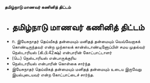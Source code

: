 **தமிழ்நாடு மாணவர் கணினித் திட்டம்**
- # தமிழ்நாடு மாணவர் கணினித் திட்டம்
- n. இயேசுநாதர் தெய்வீகத் தன்மையும் மனிதத் தன்மையும் வெவ்வேறாகக் கொண்டிருந்தவர் என்ற முற்காலக் கான்ஸ்டாண்டினோப்பிள் சமய முதல்வர் நெஸ்டாரியஸ் (கி.பி.42க்ஷ்) என்பாரின் கோட்பாட்டாளர்
- (பெ.) நெஸ்டாரியஸ் என்பாருக்குரிய
- நெஸ்டாரியஸ் என்பாரின் கொள்கை சார்ந்த
- இயேசுநாதர் தெய்விகத் தன்மையும் மனிதத் தன்மையும் உடைய இருவேறு இயல்புடையவர் என்ற கோட்பாட்டைச் சார்ந்த.

